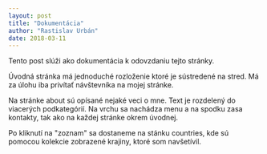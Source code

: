 ```yaml
---
layout: post
title: "Dokumentácia"
author: "Rastislav Urbán"
date: 2018-03-11
---
```

Tento post slúži ako dokumentácia k odovzdaniu tejto stránky. 

Úvodná stránka má jednoduché rozloženie ktoré je sústredené na stred. Má za úlohu iba privítať návštevníka na mojej stránke. 

Na stránke about sú opísané nejaké veci o mne. Text je rozdelený do viacerých podkategórií. Na vrchu sa nachádza menu a na spodku zasa kontakty, tak ako na každej stránke okrem úvodnej. 

Po kliknutí na "zoznam" sa dostaneme na stánku countries, kde sú pomocou kolekcie zobrazené krajiny, ktoré som navšetívil.


